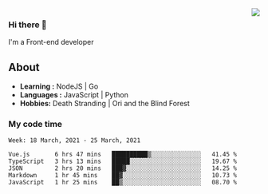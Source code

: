 <img align='right' src="https://github-readme-stats.vercel.app/api?username=strugglebak&show_icons=true">

### Hi there 👋

I'm a Front-end developer

## About

-  **Learning :** NodeJS | Go
-  **Languages :** JavaScript | Python
-  **Hobbies:** Death Stranding | Ori and the Blind Forest

### My code time

<!--START_SECTION:waka-->
```text
Week: 18 March, 2021 - 25 March, 2021

Vue.js       6 hrs 47 mins   ██████████▒░░░░░░░░░░░░░░   41.45 % 
TypeScript   3 hrs 13 mins   █████░░░░░░░░░░░░░░░░░░░░   19.67 % 
JSON         2 hrs 20 mins   ███▓░░░░░░░░░░░░░░░░░░░░░   14.25 % 
Markdown     1 hr 45 mins    ██▓░░░░░░░░░░░░░░░░░░░░░░   10.73 % 
JavaScript   1 hr 25 mins    ██▒░░░░░░░░░░░░░░░░░░░░░░   08.70 % 
```
<!--END_SECTION:waka-->
